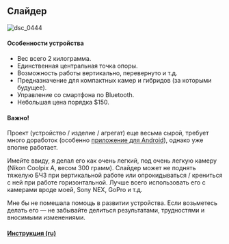 ## Слайдер
![dsc_0444](https://cloud.githubusercontent.com/assets/12122264/7357607/6d51bbba-ed38-11e4-83c1-7b2e98ea3a0e.jpg)

#### Особенности устройства
- Вес всего 2 килограмма.
- Единственная центральная точка опоры.
- Возможность работы вертикально, перевернуто и т.д.
- Предназначение для компактных камер и гибридов (за которыми будущее).
- Управление со смартфона по Bluetooth.
- Небольшая цена порядка $150.

#### Важно!
Проект (устройство / изделие / агрегат) еще весьма сырой, требует много доработок (особенно [приложение для Android](https://github.com/Morn91/Slider_Android_App)), однако уже вполне работает.

Имейте ввиду, я делал его как очень легкий, под очень легкую камеру (Nikon Coolpix A, весом 300 грамм). Слайдер может не поднять тяжелую БЧЗ при вертикальной работе или опрокидываться / крениться с ней при работе горизонтальной. Лучше всего использовать его с камерами вроде моей, Sony NEX, GoPro и т.д.

Мне бы не помешала помощь в развитии устройства. Если возьметесь делать его — не забывайте делиться результатами, трудностями и вносимыми изменениями.

#### [Инструкция (ru)](https://github.com/Morn91/Slider/issues/1)
